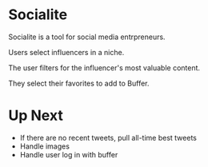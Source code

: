 Socialite
=========

Socialite is a tool for social media entrpreneurs.

Users select influencers in a niche.

The user filters for the influencer's most valuable content.

They select their favorites to add to Buffer.

Up Next
=======

* If there are no recent tweets, pull all-time best tweets
* Handle images
* Handle user log in with buffer


